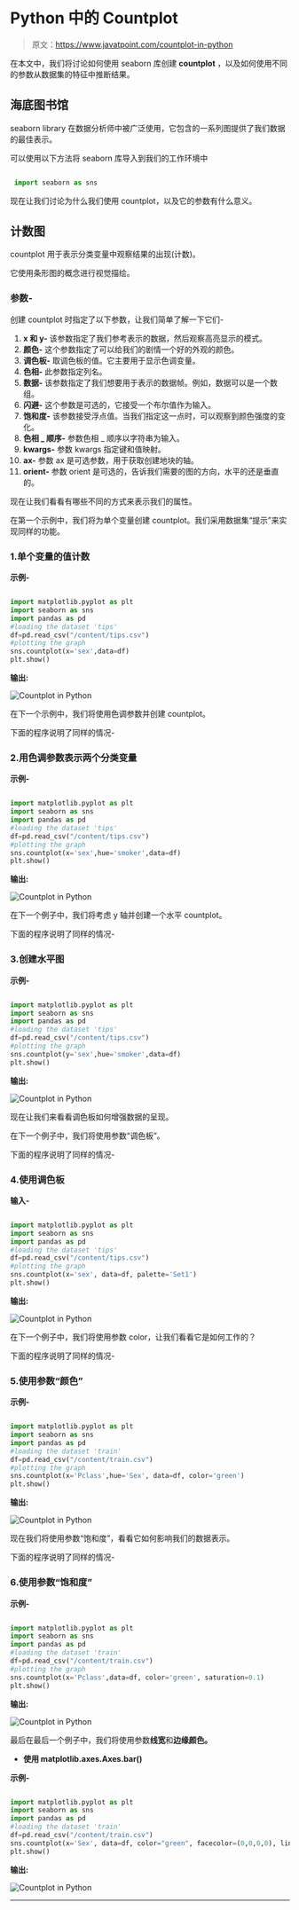 # Python 中的 Countplot

> 原文：<https://www.javatpoint.com/countplot-in-python>

在本文中，我们将讨论如何使用 seaborn 库创建 **countplot** ，以及如何使用不同的参数从数据集的特征中推断结果。

## 海底图书馆

seaborn library 在数据分析师中被广泛使用，它包含的一系列图提供了我们数据的最佳表示。

可以使用以下方法将 seaborn 库导入到我们的工作环境中

```py

 import seaborn as sns 

```

现在让我们讨论为什么我们使用 countplot，以及它的参数有什么意义。

## 计数图

countplot 用于表示分类变量中观察结果的出现(计数)。

它使用条形图的概念进行视觉描绘。

### 参数-

创建 countplot 时指定了以下参数，让我们简单了解一下它们-

1.  **x 和 y-** 该参数指定了我们参考表示的数据，然后观察高亮显示的模式。
2.  **颜色-** 这个参数指定了可以给我们的剧情一个好的外观的颜色。
3.  **调色板-** 取调色板的值。它主要用于显示色调变量。
4.  **色相-** 此参数指定列名。
5.  **数据-** 该参数指定了我们想要用于表示的数据帧。例如，数据可以是一个数组。
6.  **闪避-** 这个参数是可选的，它接受一个布尔值作为输入。
7.  **饱和度-** 该参数接受浮点值。当我们指定这一点时，可以观察到颜色强度的变化。
8.  **色相 _ 顺序-** 参数色相 _ 顺序以字符串为输入。
9.  **kwargs-** 参数 kwargs 指定键和值映射。
10.  **ax-** 参数 ax 是可选参数，用于获取创建地块的轴。
11.  **orient-** 参数 orient 是可选的，告诉我们需要的图的方向，水平的还是垂直的。

现在让我们看看有哪些不同的方式来表示我们的属性。

在第一个示例中，我们将为单个变量创建 countplot。我们采用数据集“提示”来实现同样的功能。

### 1.单个变量的值计数

**示例-**

```py

import matplotlib.pyplot as plt
import seaborn as sns
import pandas as pd
#loading the dataset 'tips'
df=pd.read_csv("/content/tips.csv")
#plotting the graph
sns.countplot(x='sex',data=df)
plt.show()

```

**输出:**

![Countplot in Python](img/ee201ec2cfa03708c25905dea9a817a0.png)

在下一个示例中，我们将使用色调参数并创建 countplot。

下面的程序说明了同样的情况-

### 2.用色调参数表示两个分类变量

**示例-**

```py

import matplotlib.pyplot as plt
import seaborn as sns
import pandas as pd
#loading the dataset 'tips'
df=pd.read_csv("/content/tips.csv")
#plotting the graph
sns.countplot(x='sex',hue='smoker',data=df)
plt.show()

```

**输出:**

![Countplot in Python](img/8e7ab7dc0e132f962fb775c11de62985.png)

在下一个例子中，我们将考虑 y 轴并创建一个水平 countplot。

下面的程序说明了同样的情况-

### 3.创建水平图

**示例-**

```py

import matplotlib.pyplot as plt
import seaborn as sns
import pandas as pd
#loading the dataset 'tips'
df=pd.read_csv("/content/tips.csv")
#plotting the graph
sns.countplot(y='sex',hue='smoker',data=df)
plt.show()

```

**输出:**

![Countplot in Python](img/d833e8f5267179d7c7c53ded54378193.png)

现在让我们来看看调色板如何增强数据的呈现。

在下一个例子中，我们将使用参数“调色板”。

下面的程序说明了同样的情况-

### 4.使用调色板

**输入-**

```py

import matplotlib.pyplot as plt
import seaborn as sns
import pandas as pd
#loading the dataset 'tips'
df=pd.read_csv("/content/tips.csv")
#plotting the graph
sns.countplot(x='sex', data=df, palette='Set1')
plt.show()

```

**输出:**

![Countplot in Python](img/17f47d35924d411f2cb70103c74f1e0d.png)

在下一个例子中，我们将使用参数 color，让我们看看它是如何工作的？

下面的程序说明了同样的情况-

### 5.使用参数“颜色”

**示例-**

```py

import matplotlib.pyplot as plt
import seaborn as sns
import pandas as pd
#loading the dataset 'train'
df=pd.read_csv("/content/train.csv")
#plotting the graph
sns.countplot(x='Pclass',hue='Sex', data=df, color='green')
plt.show()

```

**输出:**

![Countplot in Python](img/a6e63a5a90caf0f24787f453b6bc11da.png)

现在我们将使用参数“饱和度”，看看它如何影响我们的数据表示。

下面的程序说明了同样的情况-

### 6.使用参数“饱和度”

**示例-**

```py

import matplotlib.pyplot as plt
import seaborn as sns
import pandas as pd
#loading the dataset 'train'
df=pd.read_csv("/content/train.csv")
#plotting the graph
sns.countplot(x='Pclass',data=df, color='green', saturation=0.1)
plt.show()

```

**输出:**

![Countplot in Python](img/012d874a3b18af43934c82cb9ae68e79.png)

最后在最后一个例子中，我们将使用参数**线宽**和**边缘颜色。**

*   **使用 matplotlib.axes.Axes.bar()**

**示例-**

```py

import matplotlib.pyplot as plt
import seaborn as sns
import pandas as pd
#loading the dataset 'train'
df=pd.read_csv("/content/train.csv")
sns.countplot(x='Sex', data=df, color="green", facecolor=(0,0,0,0), linewidth=5, edgecolor=sns.color_palette("BrBG",2))
plt.show()

```

**输出:**

![Countplot in Python](img/4e75bf46182c331a09a2df701903c9f5.png)

* * *